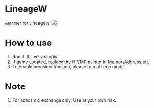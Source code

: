 # LineageW
Alarmer for LineageW:
![](https://i.imgur.com/saoFC7N.png)


# How to use
  1. Run it. It's very simply.
  2. If game updated, replace the HP/MP pointer in MemoryAddress.txt.
  3. To enable preeskey function, please turn off eco mode.

# Note
  1. For academic exchange only. Use at your own risk.
